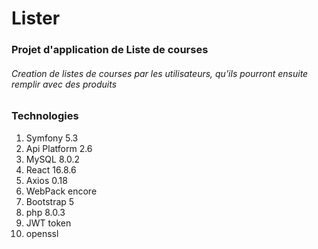 # Lister
### Projet d'application de Liste de courses

###### Creation de listes de courses par les utilisateurs, qu'ils pourront ensuite remplir avec des produits

### Technologies
1. Symfony 5.3
2. Api Platform 2.6
3. MySQL 8.0.2
4. React 16.8.6
5. Axios 0.18
6. WebPack encore
7. Bootstrap 5
8. php 8.0.3
9. JWT token
10. openssl
   